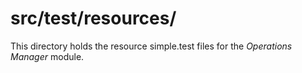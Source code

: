 # src/test/resources/

This directory holds the resource simple.test files for the *Operations Manager* module.
